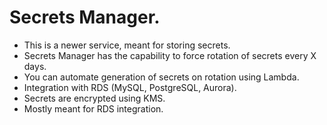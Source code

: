 # **Secrets Manager.**

* This is a newer service, meant for storing secrets.
* Secrets Manager has the capability to force rotation of secrets every X days.
* You can automate generation of secrets on rotation using Lambda.
* Integration with RDS (MySQL, PostgreSQL, Aurora).
* Secrets are encrypted using KMS.
* Mostly meant for RDS integration.